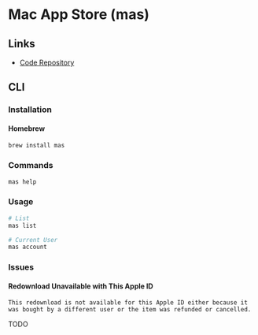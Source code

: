 # Mac App Store (mas)

## Links

- [Code Repository](https://github.com/mas-cli/mas)

## CLI

### Installation

#### Homebrew

```sh
brew install mas
```

### Commands

```sh
mas help
```

### Usage

```sh
# List
mas list

# Current User
mas account
```

### Issues

#### Redownload Unavailable with This Apple ID

```log
This redownload is not available for this Apple ID either because it was bought by a different user or the item was refunded or cancelled.
```

TODO
